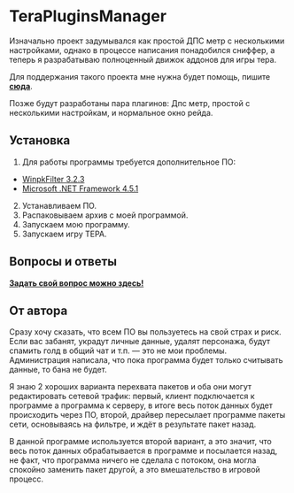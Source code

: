 # TeraPluginsManager

Изначально проект задумывался как простой ДПС метр с несколькими настройками, однако в процессе написания понадобился сниффер, а теперь я разрабатываю полноценный движок аддонов для игры тера.

Для поддержания такого проекта мне нужна будет помощь, пишите [**сюда**](https://github.com/Detrav/Terometr/issues).

Позже будут разработаны пара плагинов: Дпс метр, простой с несколькими настройкам, и нормальное окно рейда.

## Установка

1.  Для работы программы требуется дополнительное ПО:
  * [WinpkFilter 3.2.3](http://www.ntkernel.com/downloads/winpkflt_rtl.zip)
  * [Microsoft .NET Framework 4.5.1](https://www.microsoft.com/ru-RU/download/details.aspx?id=40773)
2.  Устанавливаем ПО.
3.  Распаковываем архив с моей программой.
4.  Запускаем мою программу.
5.  Запускаем игру ТЕРА.

## Вопросы и ответы

  [**Задать свой вопрос можно здесь!**](https://github.com/Detrav/Terometr/issues)

## От автора

Сразу хочу сказать, что всем ПО вы пользуетесь на свой страх и риск. Если вас забанят, украдут личные данные, удалят персонажа, будут спамить голд в общий чат и т.п. — это не мои проблемы. Администрация написала, что пока программа будет только считывать данные, то бана не будет.

Я знаю 2 хороших варианта перехвата пакетов и оба они могут редактировать сетевой трафик: первый, клиент подключается к программе а программа к серверу, в итоге весь поток данных будет происходить через ПО, второй, драйвер пересылает программе пакеты сети, основываясь на фильтре, и ждёт в результате пакет назад.

В данной программе используется второй вариант, а это значит, что весь поток данных обрабатывается в программе и посылается назад, не факт, что программа ничего не сделала с потоком, она могла спокойно заменить пакет другой, а это вмешательство в игровой процесс.
